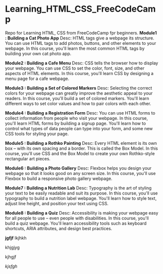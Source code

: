 # Learning_HTML_CSS_FreeCodeCamp
Repo for Learning HTML, CSS from FreeCodeCamp fpr beginners.
**Module1 : Building a Cat Photo App**
Desc:
HTML tags give a webpage its structure. You can use HTML tags to add photos, buttons, and other elements to your webpage.
In this course, you'll learn the most common HTML tags by building your own cat photo app.

**Module2 : Building a Cafe Menu**
Desc:
CSS tells the browser how to display your webpage. You can use CSS to set the color, font, size, and other aspects of HTML elements.
In this course, you'll learn CSS by designing a menu page for a cafe webpage.

**Module3 : Building a Set of Colored Markers**
Desc:
Selecting the correct colors for your webpage can greatly improve the aesthetic appeal to your readers.
In this course, you'll build a set of colored markers. You'll learn different ways to set color values and how to pair colors with each other.

**Module4 : Building a Registration Form**
Desc:
You can use HTML forms to collect information from people who visit your webpage.
In this course, you'll learn HTML forms by building a signup page. You'll learn how to control what types of data people can type into your form, and some new CSS tools for styling your page.

**Module5 : Building a Rothko Painting**
Desc:
Every HTML element is its own box – with its own spacing and a border. This is called the Box Model.
In this course, you'll use CSS and the Box Model to create your own Rothko-style rectangular art pieces.

**Module6 : Building a Photo Gallery**
Desc:
Flexbox helps you design your webpage so that it looks good on any screen size.
In this course, you'll use Flexbox to build a responsive photo gallery webpage.

**Module7 : Building a Nutrition Lab**
Desc:
Typography is the art of styling your text to be easily readable and suit its purpose.
In this course, you'll use typography to build a nutrition label webpage. You'll learn how to style text, adjust line height, and position your text using CSS.

**Module8 : Building a Quiz**
Desc:
Accessibility is making your webpage easy for all people to use – even people with disabilities.
In this course, you'll build a quiz webpage. You'll learn accessibility tools such as keyboard shortcuts, ARIA attributes, and design best practices.



**jgfjf**
lkjhkh

khjgjyg

kjhgjf

*kjsfgh*

